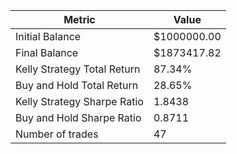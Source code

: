 | Metric | Value |
| --- | --- |
| Initial Balance | $1000000.00 |
| Final Balance | $1873417.82 |
| Kelly Strategy Total Return | 87.34% |
| Buy and Hold Total Return | 28.65% |
| Kelly Strategy Sharpe Ratio | 1.8438 |
| Buy and Hold Sharpe Ratio | 0.8711 |
| Number of trades | 47 |
